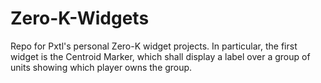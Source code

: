 # Zero-K-Widgets

Repo for Pxtl's personal Zero-K widget projects.  In particular, the first widget is the Centroid Marker, which shall display a label over a group of units showing which player owns the group.